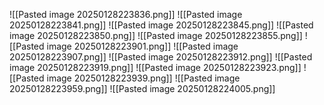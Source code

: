 ![[Pasted image 20250128223836.png]]
![[Pasted image 20250128223841.png]]
![[Pasted image 20250128223845.png]]
![[Pasted image 20250128223850.png]]
![[Pasted image 20250128223855.png]]
![[Pasted image 20250128223901.png]]
![[Pasted image 20250128223907.png]]
![[Pasted image 20250128223912.png]]
![[Pasted image 20250128223919.png]]
![[Pasted image 20250128223923.png]]
![[Pasted image 20250128223939.png]]
![[Pasted image 20250128223959.png]]
![[Pasted image 20250128224005.png]]